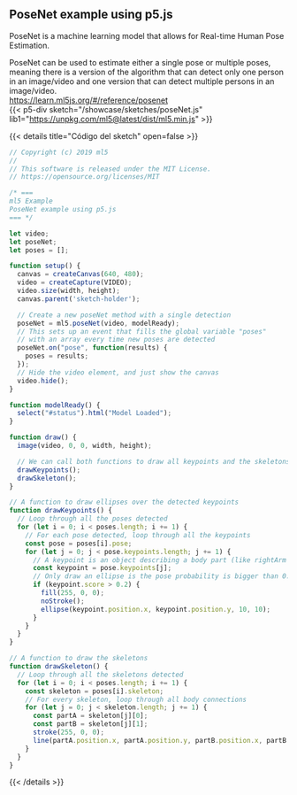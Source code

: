 ## PoseNet example using p5.js 
PoseNet is a machine learning model that allows for Real-time Human Pose Estimation.

PoseNet can be used to estimate either a single pose or multiple poses, meaning there is a version of the algorithm that can detect only one person in an image/video and one version that can detect multiple persons in an image/video.  
https://learn.ml5js.org/#/reference/posenet  
{{< p5-div sketch="/showcase/sketches/poseNet.js" lib1="https://unpkg.com/ml5@latest/dist/ml5.min.js" >}}

{{< details title="Código del sketch" open=false >}}
```javascript
// Copyright (c) 2019 ml5
//
// This software is released under the MIT License.
// https://opensource.org/licenses/MIT

/* ===
ml5 Example
PoseNet example using p5.js
=== */

let video;
let poseNet;
let poses = [];

function setup() {
  canvas = createCanvas(640, 480);
  video = createCapture(VIDEO);
  video.size(width, height);
  canvas.parent('sketch-holder');

  // Create a new poseNet method with a single detection
  poseNet = ml5.poseNet(video, modelReady);
  // This sets up an event that fills the global variable "poses"
  // with an array every time new poses are detected
  poseNet.on("pose", function(results) {
    poses = results;
  });
  // Hide the video element, and just show the canvas
  video.hide();
}

function modelReady() {
  select("#status").html("Model Loaded");
}

function draw() {
  image(video, 0, 0, width, height);

  // We can call both functions to draw all keypoints and the skeletons
  drawKeypoints();
  drawSkeleton();
}

// A function to draw ellipses over the detected keypoints
function drawKeypoints() {
  // Loop through all the poses detected
  for (let i = 0; i < poses.length; i += 1) {
    // For each pose detected, loop through all the keypoints
    const pose = poses[i].pose;
    for (let j = 0; j < pose.keypoints.length; j += 1) {
      // A keypoint is an object describing a body part (like rightArm or leftShoulder)
      const keypoint = pose.keypoints[j];
      // Only draw an ellipse is the pose probability is bigger than 0.2
      if (keypoint.score > 0.2) {
        fill(255, 0, 0);
        noStroke();
        ellipse(keypoint.position.x, keypoint.position.y, 10, 10);
      }
    }
  }
}

// A function to draw the skeletons
function drawSkeleton() {
  // Loop through all the skeletons detected
  for (let i = 0; i < poses.length; i += 1) {
    const skeleton = poses[i].skeleton;
    // For every skeleton, loop through all body connections
    for (let j = 0; j < skeleton.length; j += 1) {
      const partA = skeleton[j][0];
      const partB = skeleton[j][1];
      stroke(255, 0, 0);
      line(partA.position.x, partA.position.y, partB.position.x, partB.position.y);
    }
  }
}
```
{{< /details >}}
